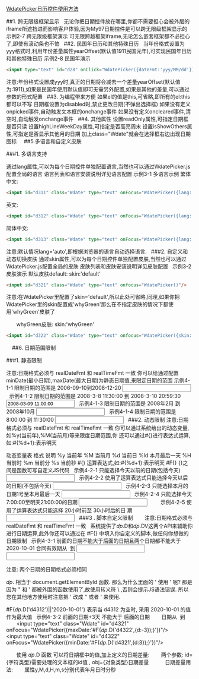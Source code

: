 ﻿[WdatePicker日历控件使用方法 ](http://www.cnblogs.com/yuhanzhong/archive/2011/08/10/2133276.html)


##1. 跨无限级框架显示 
 
无论你把日期控件放在哪里,你都不需要担心会被外层的iframe所遮挡进而影响客户体验,因为My97日期控件是可以跨无限级框架显示的
 
示例2-7 跨无限级框架演示
可无限跨越框架iframe,无论怎么嵌套框架都不必担心了,即使有滚动条也不怕
 
##2. 民国年日历和其他特殊日历 
 
当年份格式设置为yyy格式时,利用年份差量属性yearOffset(默认值1911民国元年),可实现民国年日历和其他特殊日历
示例2-8 民国年演示

```html
<input type="text" id="d28" onClick="WdatePicker({dateFmt:'yyy/MM/dd'})"/>
```

注意:年份格式设置成yyy时,真正的日期将会减去一个差量yearOffset(默认值为:1911),如果是民国年使用默认值即可无需另外配置,如果是其他的差量,可以通过参数的形式配置
 
##3. 为编程带来方便 
如果el的值是this,可省略,即所有的el:this都可以不写 
日期框设置为disabled时,禁止更改日期(不弹出选择框) 
如果没有定义onpicked事件,自动触发文本框的onchange事件 
如果没有定义oncleared事件,清空时,自动触发onchange事件
 
##4. 其他属性 
设置readOnly属性,可指定日期框是否只读 
设置highLineWeekDay属性,可指定是否高亮周末 
设置isShowOthers属性,可指定是否显示其他月的日期 
加上class="Wdate"就会在选择框右边出现日期图标
 
 
##5.多语言和自定义皮肤

###1. 多语言支持 

通过lang属性,可以为每个日期控件单独配置语言,当然也可以通过WdatePicker.js配置全局的语言
语言列表和语言安装说明详见语言配置
示例3-1 多语言示例
繁体中文: 

```html
<input id="d311" class="Wdate" type="text" onFocus="WdatePicker({lang:'zh-tw'})"/>
```

英文: 

```html
<input id="d312" class="Wdate" type="text" onFocus="WdatePicker({lang:'en'})"/>
```

简体中文: 

```html
<input id="d313" class="Wdate" type="text" onFocus="WdatePicker({lang:'zh-cn'})"/>
```
注意:默认情况lang='auto',即根据浏览器的语言自动选择语言.
 
###2. 自定义和动态切换皮肤 
通过skin属性,可以为每个日期控件单独配置皮肤,当然也可以通过WdatePicker.js配置全局的皮肤
皮肤列表和皮肤安装说明详见皮肤配置
 
示例3-2 皮肤演示
默认皮肤default: skin:'default'

```html
<input id="d321" class="Wdate" type="text" onfocus="WdatePicker()"/>
```

注意:在WdatePicker里配置了skin='default',所以此处可省略,同理,如果你把WdatePicker里的skin配置成'whyGreen'那么在不指定皮肤的情况下都使用'whyGreen'皮肤了
 

       whyGreen皮肤: skin:'whyGreen' 

```html
<input id="d322" class="Wdate" type="text" onfocus="WdatePicker({skin:'whyGreen'})"/>
```
 
 
##6. 日期范围限制

###1. 静态限制

注意:日期格式必须与 realDateFmt 和 realTimeFmt 一致 
你可以给通过配置minDate(最小日期),maxDate(最大日期)为静态日期值,来限定日期的范围
示例4-1-1 限制日期的范围是 2006-09-10到2008-12-20
<input id="d411" class="Wdate" type="text" onfocus="WdatePicker({skin:'whyGreen',minDate:'2006-09-10',maxDate:'2008-12-20'})"/>
 
示例4-1-2 限制日期的范围是 2008-3-8 11:30:00 到 2008-3-10 20:59:30
<input type="text" class="Wdate" id="d412" onfocus="WdatePicker({skin:'whyGreen',dateFmt:'yyyy-MM-dd HH:mm:ss',minDate:'2008-03-08 11:30:00',maxDate:'2008-03-10 20:59:30'})" value="2008-03-09 11:00:00"/>
 
示例4-1-3 限制日期的范围是 2008年2月 到 2008年10月
<input type="text" class="Wdate" id="d413" onfocus="WdatePicker({dateFmt:'yyyy年M月',minDate:'2008-2',maxDate:'2008-10'})"/>
 
示例4-1-4 限制日期的范围是 8:00:00 到 11:30:00
<input type="text" class="Wdate" id="d414" onfocus="WdatePicker({dateFmt:'H:mm:ss',minDate:'8:00:00',maxDate:'11:30:00'})"/>
 
###2. 动态限制
注意:日期格式必须与 realDateFmt 和 realTimeFmt 一致 
你可以通过系统给出的动态变量,如%y(当前年),%M(当前月)等来限度日期范围,你
还可以通过#{}进行表达式运算,如:#{%d+1}:表示明天

动态变量表
格式
说明
%y
当前年
%M
当前月
%d
当前日
%ld
本月最后一天
%H
当前时
%m
当前分
%s
当前秒
 #{}
运算表达式,如:#{%d+1}:表示明天
 #F{}
{}之间是函数可写自定义JS代码
 
示例4-2-1 只能选择今天以前的日期(包括今天)
<input id="d421" class="Wdate" type="text" onfocus="WdatePicker({skin:'whyGreen',maxDate:'%y-%M-%d'})"/>
 
示例4-2-2 使用了运算表达式只能选择今天以后的日期(不包括今天)
<input id="d422" class="Wdate" type="text" onfocus="WdatePicker({minDate:'%y-%M-#{%d+1}'})"/>
 
示例4-2-3 只能选择本月的日期1号至本月最后一天
<input id="d423" class="Wdate" type="text" onfocus="WdatePicker({minDate:'%y-%M-01',maxDate:'%y-%M-%ld'})"/>
 
示例4-2-4 只能选择今天7:00:00至明天21:00:00的日期
<input id="d424" class="Wdate" type="text" onfocus="WdatePicker({dateFmt:'yyyy-M-d H:mm:ss',minDate:'%y-%M-%d 7:00:00',maxDate:'%y-%M-#{%d+1} 21:00:00'})"/>
 
      示例4-2-5 使用了运算表达式只能选择 20小时前至 30小时后的日
期
<input id="d425" class="Wdate" type="text" onClick="WdatePicker({dateFmt:'yyyy-MM-dd HH:mm',minDate:'%y-%M-%d #{%H-20}:%m:%s',maxDate:'%y-%M-%d #{%H+30}:%m:%s'})"/>
 
###3 . 脚本自定义限制
       注意:日期格式必须与 realDateFmt 和 realTimeFmt 一致 
 
系统提供了$dp.$D和$dp.$DV这两个API来辅助你进行日期运算,此外你还可以通过在 #F{} 中填入你自定义的脚本,做任何你想做的日期限制
 
示例4-3-1 前面的日期不能大于后面的日期且两个日期都不能大于 2020-10-01
合同有效期从  到 
<input id="d4311" class="Wdate" type="text" onFocus="WdatePicker({maxDate:'#F{$dp.$D(\'d4312\')||\'2020-10-01\'}'})"/> 
<input id="d4312" class="Wdate" type="text" onFocus="WdatePicker({minDate:'#F{$dp.$D(\'d4311\')}',maxDate:'2020-10-01'})"/>

注意:
两个日期的日期格式必须相同

$dp.$ 相当于 document.getElementById 函数.
那么为什么里面的 ' 使用 \' 呢? 那是因为 " 和 ' 都被外围的函数使用了,故使用转义符 \ ,否则会提示JS语法错误.
所以您在其他地方使用时注意把 \' 改成 " 或者 ' 来使用.

 #F{$dp.$D(\'d4312\')||\'2020-10-01\'} 表示当 d4312 为空时, 采用 2020-10-01 的值作为最大值
 
示例4-3-2 前面的日期+3天 不能大于 后面的日期
       日期从  到 
       <input type="text" class="Wdate" id="d4321" 
       onFocus="WdatePicker({maxDate:'#F{$dp.$D(\'d4322\',{d:-3});}'})"/>
       <input type="text" class="Wdate" id="d4322" 
       onFocus="WdatePicker({minDate:'#F{$dp.$D(\'d4321\',{d:3});}'})"/>

       使用 $dp.$D 函数 可以将日期框中的值,加上定义的日期差量:
       两个参数: id={字符类型}需要处理的文本框的id值 , obj={对象类型}日期差量
   
       日期差量用法:
       属性y,M,d,H,m,s分别代表年月日时分秒